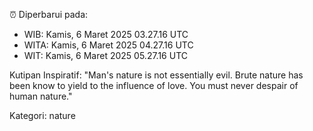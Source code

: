 ⏰ Diperbarui pada:
- WIB: Kamis, 6 Maret 2025 03.27.16 UTC
- WITA: Kamis, 6 Maret 2025 04.27.16 UTC
- WIT: Kamis, 6 Maret 2025 05.27.16 UTC

Kutipan Inspiratif:
"Man's nature is not essentially evil. Brute nature has been know to yield to the influence of love. You must never despair of human nature."


Kategori: nature

